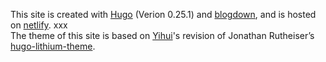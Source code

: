 This site is created with [Hugo](https://gohugo.io) (Verion 0.25.1) and [blogdown](https://bookdown.org/yihui/blogdown/), and is hosted on [netlify](https://app.netlify.com). <meta name="generator" content="Hugo 0.18" />xxx
<br>
The theme of this site is based on [Yihui](https://yihui.name)'s revision of Jonathan Rutheiser’s [hugo-lithium-theme](https://github.com/jrutheiser/hugo-lithium-theme).
